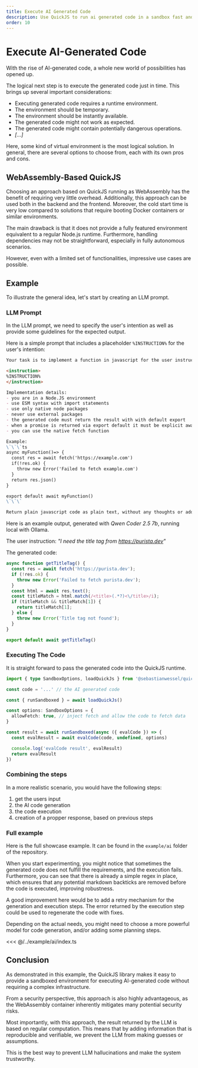 ```yaml
---
title: Execute AI Generated Code
description: Use QuickJS to run ai generated code in a sandbox fast and secure
order: 10
---
```


# Execute AI-Generated Code

With the rise of AI-generated code, a whole new world of possibilities has opened up.

The logical next step is to execute the generated code just in time. This brings up several important considerations:

- Executing generated code requires a runtime environment.
- The environment should be temporary.
- The environment should be instantly available.
- The generated code might not work as expected.
- The generated code might contain potentially dangerous operations.
- _[...]_

Here, some kind of virtual environment is the most logical solution. In general, there are several options to choose from, each with its own pros and cons.

## WebAssembly-Based QuickJS

Choosing an approach based on QuickJS running as WebAssembly has the benefit of requiring very little overhead. Additionally, this approach can be used both in the backend and the frontend. Moreover, the cold start time is very low compared to solutions that require booting Docker containers or similar environments.

The main drawback is that it does not provide a fully featured environment equivalent to a regular Node.js runtime. Furthermore, handling dependencies may not be straightforward, especially in fully autonomous scenarios.

However, even with a limited set of functionalities, impressive use cases are possible.

## Example

To illustrate the general idea, let's start by creating an LLM prompt.

### LLM Prompt

In the LLM prompt, we need to specify the user's intention as well as provide some guidelines for the expected output.

Here is a simple prompt that includes a placeholder `%INSTRUCTION%` for the user's intention:

```md
Your task is to implement a function in javascript for the user instruction.

<instruction>
%INSTRUCTION%
</instruction>

Implementation details:
- you are in a Node.JS environment
- use ESM syntax with import statements
- use only native node packages
- never use external packages
- the generated code must return the result with with default export
- when a promise is returned via export default it must be explicit awaited
- you can use the native fetch function

Example:
\`\`\`ts
async myFunction()=> {
  const res = await fetch('https://example.com')
  if(!res.ok) {
    throw new Error('Failed to fetch example.com')
  }
  return res.json()
}

export default await myFunction()
\`\`\`

Return plain javascript code as plain text, without any thoughts or additional text. Return as plain text without backticks.
```

Here is an example output, generated with _Qwen Coder 2.5 7b_, running local with Ollama.

The user instruction: _"I need the title tag from https://purista.dev"_

The generated code:

```js
async function getTitleTag() {
  const res = await fetch('https://purista.dev');
  if (!res.ok) {
    throw new Error('Failed to fetch purista.dev');
  }
  const html = await res.text();
  const titleMatch = html.match(/<title>(.*?)<\/title>/i);
  if (titleMatch && titleMatch[1]) {
    return titleMatch[1];
  } else {
    throw new Error('Title tag not found');
  }
}

export default await getTitleTag()
```

### Executing The Code

It is straight forward to pass the generated code into the QuickJS runtime.

```ts
import { type SandboxOptions, loadQuickJs } from '@sebastianwessel/quickjs'

const code = '...' // the AI generated code

const { runSandboxed } = await loadQuickJs()

const options: SandboxOptions = {
  allowFetch: true, // inject fetch and allow the code to fetch data
}

const result = await runSandboxed(async ({ evalCode }) => {
  const evalResult = await evalCode(code, undefined, options)

  console.log('evalCode result', evalResult)
  return evalResult
})

```

### Combining the steps

In a more realistic scenario, you would have the following steps:

1. get the users input
2. the AI code generation
3. the code execution
4. creation of a propper response, based on previous steps

### Full example

Here is the full showcase example. It can be found in the `example/ai` folder of the repository.

When you start experimenting, you might notice that sometimes the generated code does not fulfill the requirements, and the execution fails. Furthermore, you can see that there is already a simple regex in place, which ensures that any potential markdown backticks are removed before the code is executed, improving robustness.

A good improvement here would be to add a retry mechanism for the generation and execution steps. The error returned by the execution step could be used to regenerate the code with fixes.

Depending on the actual needs, you might need to choose a more powerful model for code generation, and/or adding some planning steps.

<<< @/../example/ai/index.ts

## Conclusion

As demonstrated in this example, the QuickJS library makes it easy to provide a sandboxed environment for executing AI-generated code without requiring a complex infrastructure.

From a security perspective, this approach is also highly advantageous, as the WebAssembly container inherently mitigates many potential security risks.

Most importantly, with this approach, the result returned by the LLM is based on regular computation. This means that by adding information that is reproducible and verifiable, we prevent the LLM from making guesses or assumptions.

This is the best way to prevent LLM hallucinations and make the system trustworthy.
